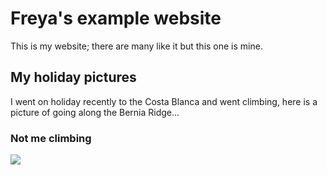 # Freya's example website

This is my website; there are many like it but this one is mine.

## My holiday pictures

I went on holiday recently to the Costa Blanca and went climbing, here is a picture of going along the Bernia Ridge...


### Not me climbing
![](https://cdn.thecoolist.com/wp-content/uploads/2021/03/Rock-climbing-terminology.jpg)